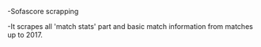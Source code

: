 -Sofascore scrapping

-It scrapes all 'match stats' part  and basic match information from matches up to 2017.

